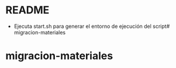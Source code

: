 # README #

- Ejecuta start.sh para generar el entorno de ejecución del script# migracion-materiales
# migracion-materiales

